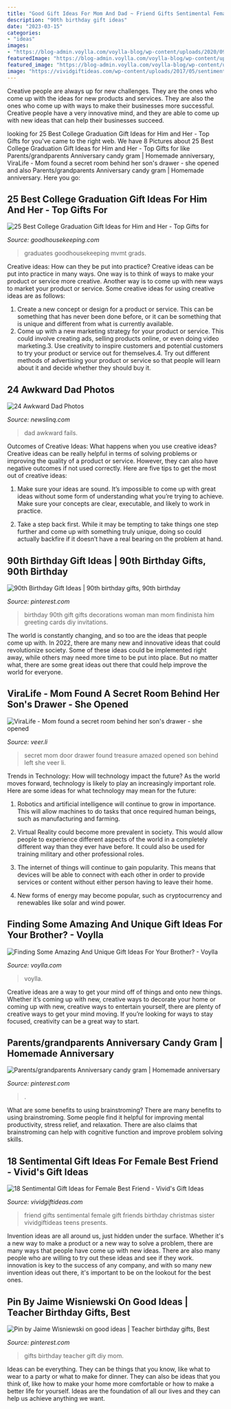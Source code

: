 ```yaml
---
title: "Good Gift Ideas For Mom And Dad ~ Friend Gifts Sentimental Female Gift Friends Birthday Christmas Sister Vividgiftideas Teens Presents"
description: "90th birthday gift ideas"
date: "2023-03-15"
categories:
- "ideas"
images:
- "https://blog-admin.voylla.com/voylla-blog/wp-content/uploads/2020/09/Gift-for-brother-1024x727.png"
featuredImage: "https://blog-admin.voylla.com/voylla-blog/wp-content/uploads/2020/09/Gift-for-brother-1024x727.png"
featured_image: "https://blog-admin.voylla.com/voylla-blog/wp-content/uploads/2020/09/Gift-for-brother-1024x727.png"
image: "https://vividgiftideas.com/wp-content/uploads/2017/05/sentimental-best-friend-gifts.jpg"
---
```



Creative people are always up for new challenges. They are the ones who come up with the ideas for new products and services. They are also the ones who come up with ways to make their businesses more successful. Creative people have a very innovative mind, and they are able to come up with new ideas that can help their businesses succeed.

	

		
looking for 25 Best College Graduation Gift Ideas for Him and Her - Top Gifts for you've came to the right web. We have 8 Pictures about 25 Best College Graduation Gift Ideas for Him and Her - Top Gifts for like Parents/grandparents Anniversary candy gram | Homemade anniversary, ViraLife - Mom found a secret room behind her son&#039;s drawer - she opened and also Parents/grandparents Anniversary candy gram | Homemade anniversary. Here you go:
		
    
## 25 Best College Graduation Gift Ideas For Him And Her - Top Gifts For

<img loading=lazy src="https://hips.hearstapps.com/vader-prod.s3.amazonaws.com/1553026324-5b56aa1a-a58d-4f2e-b54a-d690aaa4a85a.jpg?crop=1xw:0.978xh;center,top&amp;resize=480:*" onerror="this.onerror=null;this.src='https://tse3.mm.bing.net/th?id=OIP.TW390mqtutkIDT6iY1Wn8QHaLH&amp;pid=15.1';" alt="25 Best College Graduation Gift Ideas for Him and Her - Top Gifts for">

_Source: goodhousekeeping.com_

>graduates goodhousekeeping mvmt grads. 

	

Creative ideas: How can they be put into practice?
Creative ideas can be put into practice in many ways. One way is to think of ways to make your product or service more creative. Another way is to come up with new ways to market your product or service. Some creative ideas for using creative ideas are as follows:
1. Create a new concept or design for a product or service. This can be something that has never been done before, or it can be something that is unique and different from what is currently available.
2. Come up with a new marketing strategy for your product or service. This could involve creating ads, selling products online, or even doing video marketing.3. Use creativity to inspire customers and potential customers to try your product or service out for themselves.4. Try out different methods of advertising your product or service so that people will learn about it and decide whether they should buy it.

    
## 24 Awkward Dad Photos

<img loading=lazy src="https://www.newslinq.com/wp-content/uploads/2014/05/dad-fails.png" onerror="this.onerror=null;this.src='https://tse1.mm.bing.net/th?id=OIP.Sh8LNe6L_rw1A9xPq9syYAHaKl&amp;pid=15.1';" alt="24 Awkward Dad Photos">

_Source: newslinq.com_

>dad awkward fails. 

	

Outcomes of Creative Ideas: What happens when you use creative ideas?
Creative ideas can be really helpful in terms of solving problems or improving the quality of a product or service. However, they can also have negative outcomes if not used correctly. Here are five tips to get the most out of creative ideas:
1. Make sure your ideas are sound. It’s impossible to come up with great ideas without some form of understanding what you’re trying to achieve. Make sure your concepts are clear, executable, and likely to work in practice.

2. Take a step back first. While it may be tempting to take things one step further and come up with something truly unique, doing so could actually backfire if it doesn’t have a real bearing on the problem at hand.

    
## 90th Birthday Gift Ideas | 90th Birthday Gifts, 90th Birthday

<img loading=lazy src="https://i.pinimg.com/736x/79/62/39/7962398eef633e553a0e3f3a04564dbe.jpg" onerror="this.onerror=null;this.src='https://tse2.mm.bing.net/th?id=OIP.c7ApRiSq9OEPsmNVrZifxwHaLH&amp;pid=15.1';" alt="90th Birthday Gift Ideas | 90th birthday gifts, 90th birthday">

_Source: pinterest.com_

>birthday 90th gift gifts decorations woman man mom findinista him greeting cards diy invitations. 

	

The world is constantly changing, and so too are the ideas that people come up with. In 2022, there are many new and innovative ideas that could revolutionize society. Some of these ideas could be implemented right away, while others may need more time to be put into place. But no matter what, there are some great ideas out there that could help improve the world for everyone.

    
## ViraLife - Mom Found A Secret Room Behind Her Son&#039;s Drawer - She Opened

<img loading=lazy src="http://veer.li/images/1508959678-12.jpg" onerror="this.onerror=null;this.src='https://tse3.mm.bing.net/th?id=OIP.lKD6FTOTTjQwVXCKIOEiuQHaLG&amp;pid=15.1';" alt="ViraLife - Mom found a secret room behind her son&#039;s drawer - she opened">

_Source: veer.li_

>secret mom door drawer found treasure amazed opened son behind left she veer li. 

	

Trends in Technology: How will technology impact the future?
As the world moves forward, technology is likely to play an increasingly important role. Here are some ideas for what technology may mean for the future:
1. Robotics and artificial intelligence will continue to grow in importance. This will allow machines to do tasks that once required human beings, such as manufacturing and farming.

2. Virtual Reality could become more prevalent in society. This would allow people to experience different aspects of the world in a completely different way than they ever have before. It could also be used for training military and other professional roles.

3. The internet of things will continue to gain popularity. This means that devices will be able to connect with each other in order to provide services or content without either person having to leave their home.

4. New forms of energy may become popular, such as cryptocurrency and renewables like solar and wind power.

    
## Finding Some Amazing And Unique Gift Ideas For Your Brother? - Voylla

<img loading=lazy src="https://blog-admin.voylla.com/voylla-blog/wp-content/uploads/2020/09/Gift-for-brother-1024x727.png" onerror="this.onerror=null;this.src='https://tse3.mm.bing.net/th?id=OIP.WMhoC1xp-EE2MLspEB4p4gHaFQ&amp;pid=15.1';" alt="Finding Some Amazing And Unique Gift Ideas For Your Brother? - Voylla">

_Source: voylla.com_

>voylla. 

	

Creative ideas are a way to get your mind off of things and onto new things. Whether it’s coming up with new, creative ways to decorate your home or coming up with new, creative ways to entertain yourself, there are plenty of creative ways to get your mind moving. If you’re looking for ways to stay focused, creativity can be a great way to start.

    
## Parents/grandparents Anniversary Candy Gram | Homemade Anniversary

<img loading=lazy src="https://i.pinimg.com/736x/b7/72/66/b77266b5db59bd79b660ac4cd3654d42.jpg" onerror="this.onerror=null;this.src='https://tse3.mm.bing.net/th?id=OIP.Lmnk9_5rGTgMqmTggV3k2QHaKi&amp;pid=15.1';" alt="Parents/grandparents Anniversary candy gram | Homemade anniversary">

_Source: pinterest.com_

>. 

	

What are some benefits to using brainstroming?
There are many benefits to using brainstroming. Some people find it helpful for improving mental productivity, stress relief, and relaxation. There are also claims that brainstroming can help with cognitive function and improve problem solving skills.

    
## 18 Sentimental Gift Ideas For Female Best Friend - Vivid&#039;s Gift Ideas

<img loading=lazy src="https://vividgiftideas.com/wp-content/uploads/2017/05/sentimental-best-friend-gifts.jpg" onerror="this.onerror=null;this.src='https://tse4.mm.bing.net/th?id=OIP.6uhJwMU40LDle_Sc4Q4tXwHaMI&amp;pid=15.1';" alt="18 Sentimental Gift Ideas for Female Best Friend - Vivid&#039;s Gift Ideas">

_Source: vividgiftideas.com_

>friend gifts sentimental female gift friends birthday christmas sister vividgiftideas teens presents. 

	

Invention ideas are all around us, just hidden under the surface. Whether it's a new way to make a product or a new way to solve a problem, there are many ways that people have come up with new ideas. There are also many people who are willing to try out these ideas and see if they work. innovation is key to the success of any company, and with so many new invention ideas out there, it's important to be on the lookout for the best ones.

    
## Pin By Jaime Wisniewski On Good Ideas | Teacher Birthday Gifts, Best

<img loading=lazy src="https://i.pinimg.com/736x/c2/ea/43/c2ea4350197b1685d37ecf9d5f619048--teacher-aide-gifts-school-teacher.jpg" onerror="this.onerror=null;this.src='https://tse2.mm.bing.net/th?id=OIP.eVlST-ExudGgCQLOI9zdIgHaNI&amp;pid=15.1';" alt="Pin by Jaime Wisniewski on good ideas | Teacher birthday gifts, Best">

_Source: pinterest.com_

>gifts birthday teacher gift diy mom. 

	

Ideas can be everything. They can be things that you know, like what to wear to a party or what to make for dinner. They can also be ideas that you think of, like how to make your home more comfortable or how to make a better life for yourself. Ideas are the foundation of all our lives and they can help us achieve anything we want.

